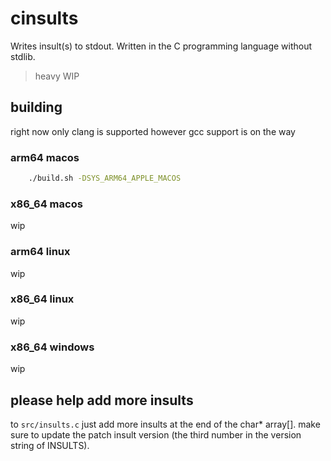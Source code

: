 # cinsults
Writes insult(s) to stdout. Written in the C programming language without stdlib.

> heavy WIP

## building
right now only clang is supported however gcc support is on the way
### arm64 macos
```bash
    ./build.sh -DSYS_ARM64_APPLE_MACOS
```
### x86_64 macos
wip
### arm64 linux
wip
### x86_64 linux
wip
### x86_64 windows
wip

## please help add more insults
to `src/insults.c`
just add more insults at the end of the char* array[].
make sure to update the patch insult version (the third number in the version string of INSULTS).